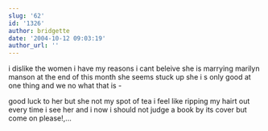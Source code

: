 ```yaml
---
slug: '62'
id: '1326'
author: bridgette
date: '2004-10-12 09:03:19'
author_url: ''
---
```

i dislike the women i have my reasons i cant beleive she is marrying marilyn manson at the end of this month she seems stuck up she i s only good at one thing and we no what that is -

good luck to her but she not my spot of tea i feel like ripping my hairt out every time i see her and i now i should not judge a book by its cover but come on please!,...
